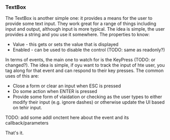 ### TextBox

The TextBox is another simple one: it provides a means for the user to provide some text input. They work great for a range of things including input and output, although input is more typical. The idea is simple, the user provides a string and you use it somewhere. The properties to know:

- Value - this gets or sets the value that is displayed
- Enabled - can be used to disable the control (TODO: same as readonly?)

In terms of events, the main one to watch for is the KeyPress (TODO: or changed?). The idea is simple, if oyu want to track the input of hte user, you tag along for that event and can respond to their key presses. The common uses of this are:

- Close a form or clear an input when ESC is pressed
- Do some action when ENTER is pressed
- Provide some form of vlaidation or checking as the user types to either modify their input (e.g. ignore dashes) or otherwise update the UI based on tehir input.

TODO: add some addl onctent here about the event and its callback/parameters

That's it.
